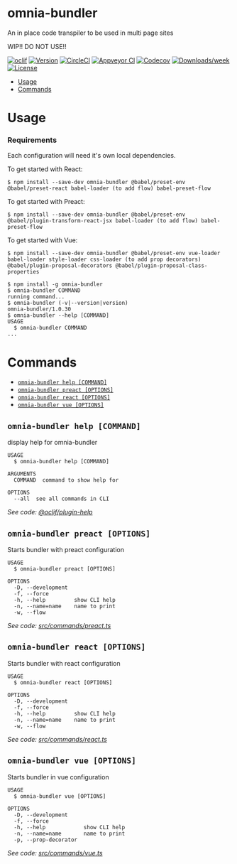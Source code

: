 omnia-bundler
=============

An in place code transpiler to be used in multi page sites

WIP!! DO NOT USE!!

[![oclif](https://img.shields.io/badge/cli-oclif-brightgreen.svg)](https://oclif.io)
[![Version](https://img.shields.io/npm/v/omnia-bundler.svg)](https://npmjs.org/package/omnia-bundler)
[![CircleCI](https://circleci.com/gh/node-cli/omnia-bundler/tree/master.svg?style=shield)](https://circleci.com/gh/node-cli/omnia-bundler/tree/master)
[![Appveyor CI](https://ci.appveyor.com/api/projects/status/github/node-cli/omnia-bundler?branch=master&svg=true)](https://ci.appveyor.com/project/node-cli/omnia-bundler/branch/master)
[![Codecov](https://codecov.io/gh/node-cli/omnia-bundler/branch/master/graph/badge.svg)](https://codecov.io/gh/node-cli/omnia-bundler)
[![Downloads/week](https://img.shields.io/npm/dw/omnia-bundler.svg)](https://npmjs.org/package/omnia-bundler)
[![License](https://img.shields.io/npm/l/omnia-bundler.svg)](https://github.com/node-cli/omnia-bundler/blob/master/package.json)

<!-- toc -->
* [Usage](#usage)
* [Commands](#commands)
<!-- tocstop -->
# Usage

### Requirements

Each configuration will need it's own local dependencies.

To get started with React:
```
$ npm install --save-dev omnia-bundler @babel/preset-env @babel/preset-react babel-loader (to add flow) babel-preset-flow 
```

To get started with Preact:
```
$ npm install --save-dev omnia-bundler @babel/preset-env @babel/plugin-transform-react-jsx babel-loader (to add flow) babel-preset-flow 
```

To get started with Vue:
```
$ npm install --save-dev omnia-bundler @babel/preset-env vue-loader babel-loader style-loader css-loader (to add prop decorators) @babel/plugin-proposal-decorators @babel/plugin-proposal-class-properties 
```

<!-- usage -->
```sh-session
$ npm install -g omnia-bundler
$ omnia-bundler COMMAND
running command...
$ omnia-bundler (-v|--version|version)
omnia-bundler/1.0.30 
$ omnia-bundler --help [COMMAND]
USAGE
  $ omnia-bundler COMMAND
...
```
<!-- usagestop -->
# Commands
<!-- commands -->
* [`omnia-bundler help [COMMAND]`](#omnia-bundler-help-command)
* [`omnia-bundler preact [OPTIONS]`](#omnia-bundler-preact-options)
* [`omnia-bundler react [OPTIONS]`](#omnia-bundler-react-options)
* [`omnia-bundler vue [OPTIONS]`](#omnia-bundler-vue-options)

## `omnia-bundler help [COMMAND]`

display help for omnia-bundler

```
USAGE
  $ omnia-bundler help [COMMAND]

ARGUMENTS
  COMMAND  command to show help for

OPTIONS
  --all  see all commands in CLI
```

_See code: [@oclif/plugin-help](https://github.com/oclif/plugin-help/blob/v2.1.1/src/commands/help.ts)_

## `omnia-bundler preact [OPTIONS]`

Starts bundler with preact configuration

```
USAGE
  $ omnia-bundler preact [OPTIONS]

OPTIONS
  -D, --development
  -f, --force
  -h, --help         show CLI help
  -n, --name=name    name to print
  -w, --flow
```

_See code: [src/commands/preact.ts](https://github.com/node-cli/omnia-bundler/blob/v1.0.30/src/commands/preact.ts)_

## `omnia-bundler react [OPTIONS]`

Starts bundler with react configuration

```
USAGE
  $ omnia-bundler react [OPTIONS]

OPTIONS
  -D, --development
  -f, --force
  -h, --help         show CLI help
  -n, --name=name    name to print
  -w, --flow
```

_See code: [src/commands/react.ts](https://github.com/node-cli/omnia-bundler/blob/v1.0.30/src/commands/react.ts)_

## `omnia-bundler vue [OPTIONS]`

Starts bundler in vue configuration

```
USAGE
  $ omnia-bundler vue [OPTIONS]

OPTIONS
  -D, --development
  -f, --force
  -h, --help            show CLI help
  -n, --name=name       name to print
  -p, --prop-decorator
```

_See code: [src/commands/vue.ts](https://github.com/node-cli/omnia-bundler/blob/v1.0.30/src/commands/vue.ts)_
<!-- commandsstop -->
